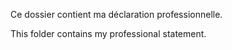 Ce dossier contient ma déclaration professionnelle.

This folder contains my professional statement.
